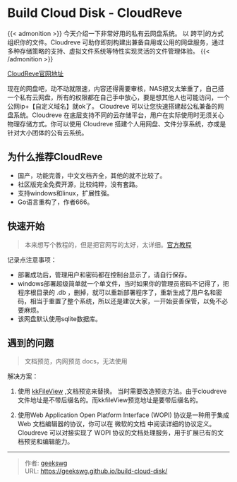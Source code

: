 # Build Cloud Disk - CloudReve

{{< admonition >}}
今天介绍一下非常好用的私有云网盘系统。
以 跨平|的方式组织你的文件。Cloudreve 可助你即刻构建出兼备自用或公用的网盘服务，通过多种存储策略的支持、虚拟文件系统等特性实现灵活的文件管理体验。
{{< /admonition >}}

<!--more-->
[CloudReve官网地址](https://cloudreve.org/)

现在的网盘吧，动不动就限速，内容还得需要审核，NAS把又太笨重了，自己搭一个私有云网盘，所有的权限都在自己手中放心，要是想其他人也可能访问，一个公网ip+【自定义域名】就ok了。
Cloudreve 可以让您快速搭建起公私兼备的网盘系统。Cloudreve 在底层支持不同的云存储平台，用户在实际使用时无须关心物理存储方式。你可以使用 Cloudreve 搭建个人用网盘、文件分享系统，亦或是针对大小团体的公有云系统。

## 为什么推荐CloudReve

* 国产，功能完善，中文文档齐全，其他的就不比较了。
* 社区版完全免费开源，比较纯粹，没有套路。
* 支持windows和linux，扩展性强。
* Go语言重构了，作者666。

## 快速开始

> 本来想写个教程的，但是把官网写的太好，太详细。[官方教程](https://docs.cloudreve.org/getting-started/install)

记录点注意事项：

* 部署成功后，管理用户和密码都在控制台显示了，请自行保存。
* windows部署超级简单就一个单文件，当时如果你的管理员密码不记得了，把程序根目录的 .db ，删掉，就可以重新部署程序了，重新生成了用户名和密码，相当于重置了整个系统，所以还是建议大家，一开始妥善保管，以免不必要麻烦。
* 该网盘默认使用sqlite数据库。

## 遇到的问题

> 文档预览，内网预览 docs，无法使用

解决方案：
1. 使用 [kkFileView](https://kkview.cn/) ,文档预览来替换。
当时需要改造预览方法。由于cloudreve文件地址是不带后缀名的。而kkfileView预览地址是要带后缀名的。

2. 使用Web Application Open Platform Interface (WOPI) 协议是一种用于集成 Web 文档编辑器的协议，你可以在 微软的文档 中阅读详细的协议定义。Cloudreve 可以对接实现了 WOPI 协议的文档处理服务，用于扩展已有的文档预览和编辑能力。




---

> 作者: [geekswg](https://geekswg.github.io)  
> URL: https://geekswg.github.io/build-cloud-disk/  

